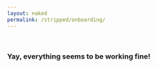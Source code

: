 ```yaml
---
layout: naked
permalink: /stripped/onboarding/
---
```


<script src="https://ajax.googleapis.com/ajax/libs/jquery/2.1.3/jquery.min.js"></script>

<div id="fail" class="onboarding-fail" style="display:none">
    <h3>
        Whoops, something went wrong.<br />
        Is &quot;Stripped&quot; enabled in Safari Content Blockers?
    </h3>
</div>

<div id="success" class="onboarding-success">
    <br />
    <h3>
        Yay, everything seems to be working fine!
    </h3>
</div>

<script language="javascript">
    $(document).ready(function() {
        document.getElementById('fail').style.display = "block";
    });
</script>
